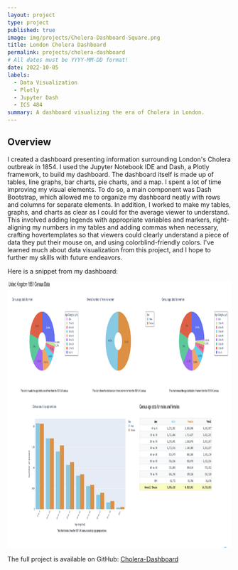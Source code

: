```yaml
---
layout: project
type: project
published: true
image: img/projects/Cholera-Dashboard-Square.png
title: London Cholera Dashboard
permalink: projects/cholera-dashboard
# All dates must be YYYY-MM-DD format!
date: 2022-10-05
labels:
  - Data Visualization
  - Plotly
  - Jupyter Dash
  - ICS 484
summary: A dashboard visualizing the era of Cholera in London.
---
```


## Overview
I created a dashboard presenting information surrounding London's Cholera outbreak in 1854. I used the Jupyter Notebook IDE and Dash, a Plotly framework, to build my dashboard. The dashboard itself is made up of tables, line graphs, bar charts, pie charts, and a map. I spent a lot of time improving my visual elements. To do so, a main component was Dash Bootstrap, which allowed me to organize my dashboard neatly with rows and columns for separate elements. In addition, I worked to make my tables, graphs, and charts as clear as I could for the average viewer to understand. This involved adding legends with appropriate variables and markers, right-aligning my numbers in my tables and adding commas when necessary, crafting hovertemplates so that viewers could clearly understand a piece of data they put their mouse on, and using colorblind-friendly colors. I've learned much about data visualization from this project, and I hope to further my skills with future endeavors.


Here is a snippet from my dashboard:

<img class="ui image" src="../img/projects/Cholera-Dashboard-Snippet.png" height="600" width="1200">



The full project is available on GitHub: [Cholera-Dashboard](https://github.com/leilani-reich/London-Cholera-DashBoard)

